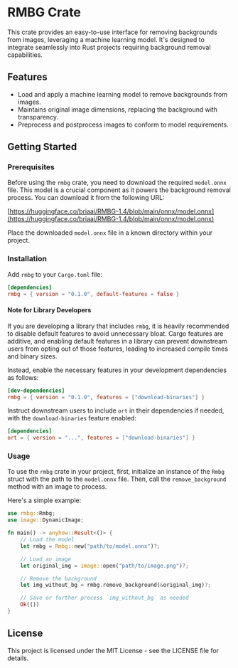 # RMBG Crate

This crate provides an easy-to-use interface for removing backgrounds from images, leveraging a machine learning model.
It's designed to integrate seamlessly into Rust projects requiring background removal capabilities.

## Features

- Load and apply a machine learning model to remove backgrounds from images.
- Maintains original image dimensions, replacing the background with transparency.
- Preprocess and postprocess images to conform to model requirements.

## Getting Started

### Prerequisites

Before using the `rmbg` crate, you need to download the required `model.onnx` file. This model is a crucial component as
it powers the background removal process. You can download it from the following URL:

[https://huggingface.co/briaai/RMBG-1.4/blob/main/onnx/model.onnx](https://huggingface.co/briaai/RMBG-1.4/blob/main/onnx/model.onnx)

Place the downloaded `model.onnx` file in a known directory within your project.

### Installation

Add `rmbg` to your `Cargo.toml` file:

```toml
[dependencies]
rmbg = { version = "0.1.0", default-features = false }
```

#### Note for Library Developers

If you are developing a library that includes `rmbg`, it is heavily recommended to disable default features to avoid
unnecessary bloat. Cargo features are additive, and enabling default features in a library can prevent downstream users
from opting out of those features, leading to increased compile times and binary sizes.

Instead, enable the necessary features in your development dependencies as follows:

```toml
[dev-dependencies]
rmbg = { version = "0.1.0", features = ["download-binaries"] }
```

Instruct downstream users to include `ort` in their dependencies if needed, with the `download-binaries` feature
enabled:

```toml
[dependencies]
ort = { version = "...", features = ["download-binaries"] }
```

### Usage

To use the `rmbg` crate in your project, first, initialize an instance of the `Rmbg` struct with the path to
the `model.onnx` file. Then, call the `remove_background` method with an image to process.

Here's a simple example:

```rust
use rmbg::Rmbg;
use image::DynamicImage;

fn main() -> anyhow::Result<()> {
    // Load the model
    let rmbg = Rmbg::new("path/to/model.onnx")?;

    // Load an image
    let original_img = image::open("path/to/image.png")?;

    // Remove the background
    let img_without_bg = rmbg.remove_background(&original_img)?;

    // Save or further process `img_without_bg` as needed
    Ok(())
}
```

## License

This project is licensed under the MIT License - see the LICENSE file for details.
